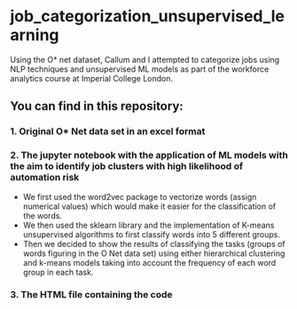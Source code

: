 # job_categorization_unsupervised_learning
Using the O* net dataset, Callum and I attempted to categorize jobs using NLP techniques and unsupervised  ML models as part of the workforce analytics course at Imperial College London.

## You can find in this repository:

### 1. Original O* Net data set in an excel format

### 2. The jupyter notebook with the application of ML models with the aim to identify job clusters with high likelihood of automation risk

- We first used the word2vec package to vectorize words (assign numerical values) which would make it easier for the classification of the words.
- We then used the sklearn library and the implementation of K-means unsupervised algorithms to first classify words into 5 different groups. 
- Then we decided to show the results of classifying the tasks (groups of words figuring in the O Net data set) using either hierarchical clustering and k-means models taking into account the frequency of each word group in each task. 

### 3. The HTML file containing the code
